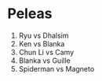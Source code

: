 # Peleas

1. Ryu vs Dhalsim
2. Ken vs Blanka
3. Chun Li vs Camy
4. Blanka vs Guille
5. Spiderman vs Magneto
